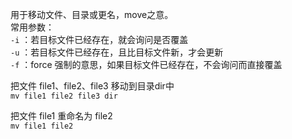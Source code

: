 






用于移动文件、目录或更名，move之意。  
常用参数：  
`-i` ：若目标文件已经存在，就会询问是否覆盖  
`-u` ：若目标文件已经存在，且比目标文件新，才会更新  
`-f` ：force 强制的意思，如果目标文件已经存在，不会询问而直接覆盖  



把文件 file1、file2、file3 移动到目录dir中  
`mv file1 file2 file3 dir`

把文件 file1 重命名为 file2  
`mv file1 file2`



